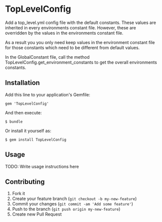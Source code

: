 # TopLevelConfig

Add a top_level.yml config file with the default constants. These values are inherited in every environments
constant file. However, these are overridden by the values in the environments constant file.

As a result you you only need keep values in the environment constant file for those constants which need to be different
from default values.

In the GlobalConstant file, call the method TopLevelConfig.get_environment_constants to get the overall environments
 constants.

## Installation

Add this line to your application's Gemfile:

    gem 'TopLevelConfig'

And then execute:

    $ bundle

Or install it yourself as:

    $ gem install TopLevelConfig

## Usage

TODO: Write usage instructions here

## Contributing

1. Fork it
2. Create your feature branch (`git checkout -b my-new-feature`)
3. Commit your changes (`git commit -am 'Add some feature'`)
4. Push to the branch (`git push origin my-new-feature`)
5. Create new Pull Request

